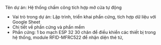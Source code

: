 Tên dự án: Hệ thống chấm công tích hợp mở cửa tự động
- Vai trò trong dự án: Lập trình, triển khai phần cứng, tích hợp dữ liệu với Google Sheet
- Chi tiết về phần cứng và phần mềm
- Phần cứng: 1 bo mạch ESP 32 30 chân để điều khiển các thiết bị trong hệ thống, module RFID-MFRC522 để nhận diện thẻ từ,
